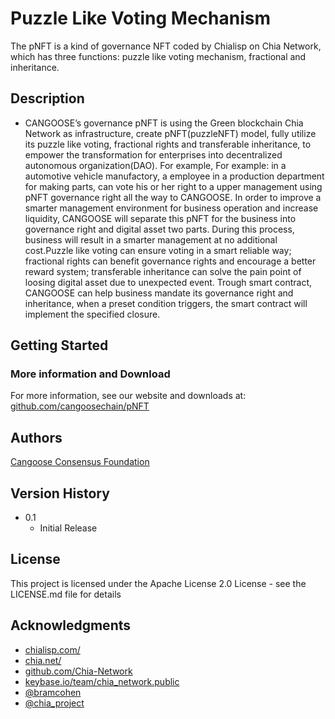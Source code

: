 # Puzzle Like Voting Mechanism

The pNFT is a kind of governance NFT coded by Chialisp on Chia Network, which has three functions: puzzle like voting mechanism, fractional and inheritance.

## Description

* CANGOOSE’s governance pNFT is using the Green blockchain Chia Network as infrastructure, create pNFT(puzzleNFT) model, fully utilize its puzzle like voting, fractional rights and transferable inheritance, to empower the transformation for enterprises into decentralized autonomous organization(DAO). For example, For example: in a automotive vehicle manufactory, a employee in a production department for making parts, can vote his or her right to a upper management using pNFT governance right all the way to CANGOOSE. In order to improve a smarter management environment for business operation and increase liquidity, CANGOOSE will separate this pNFT for the business into governance right and digital asset two parts. During this process, business will result in a smarter management at no additional cost.Puzzle like voting can ensure voting in a smart reliable way; fractional rights can benefit governance rights and encourage a better reward system; transferable inheritance can solve the pain point of loosing digital asset due to unexpected event. Trough smart contract, CANGOOSE can help business mandate its governance right and inheritance, when a preset condition triggers, the smart contract will implement the specified closure.

## Getting Started

### More information and Download

For more information, see our website and downloads at: [github.com/cangoosechain/pNFT](https://github.com/cangoosechain/pNFT)

## Authors

[Cangoose Consensus Foundation](https://www.cencondata.com/cangoose)

## Version History

* 0.1
    * Initial Release

## License

This project is licensed under the Apache License 2.0 License - see the LICENSE.md file for details

## Acknowledgments

* [chialisp.com/](https://chialisp.com/)
* [chia.net/](https://www.chia.net/)
* [github.com/Chia-Network](https://github.com/Chia-Network)
* [keybase.io/team/chia_network.public](https://keybase.io/team/chia_network.public)
* [@bramcohen](https://twitter.com/bramcohen)
* [@chia_project](https://twitter.com/chia_project)

